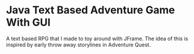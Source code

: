 # Java Text Based Adventure Game With GUI
A text based RPG that I made to toy around with JFrame. The idea of this is inspired by early throw away storylines in Adventure Quest.
